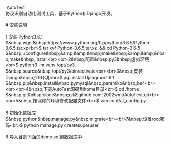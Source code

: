 &nbsp;AutoTest<br>协议识别自动化测试工具，基于Python和Django开发。<br><br>#&nbsp;安装说明<br><br>1&nbsp;安装&nbsp;Python3.6.1<br>$&nbsp;wget&nbsp;https://www.python.org/ftp/python/3.6.5/Python-3.6.5.tar.xz<br>$&nbsp;tar&nbsp;xvf&nbsp;Python-3.6.5.tar.xz&nbsp;&nbsp;&amp;&amp;&nbsp;cd&nbsp;Python-3.6.5<br>$&nbsp;./configure&nbsp;&amp;&amp;&nbsp;make&nbsp;&amp;&amp;&nbsp;make&nbsp;install<br><br>2&nbsp;配置&nbsp;py3&nbsp;虚拟环境<br>$&nbsp;python3&nbsp;-m&nbsp;venv&nbsp;/opt/py3<br>$&nbsp;source&nbsp;/opt/py3/bin/activate<br><br>3&nbsp;安装Django&nbsp;1.9环境<br>$&nbsp;pip&nbsp;install&nbsp;Django==1.9.1<br>$&nbsp;pip&nbsp;install&nbsp;pymysql&nbsp;paramiko&nbsp;bs4<br><br><br>4&nbsp;下载AutoTest源码到home目录<br>$&nbsp;cd&nbsp;/home<br>$&nbsp;git&nbsp;clone&nbsp;git@github.com:2002wmj/AutoTest.git<br><br>5&nbsp;按照你的环境修改配置文件<br>$&nbsp;vim&nbsp;conf/at_config.py<br><br>6&nbsp;初始化数据库<br>$&nbsp;python&nbsp;manage.py&nbsp;migrate<br><br>7&nbsp;设置root密码<br>$&nbsp;python&nbsp;manage.py&nbsp;createsuperuser<br><br>8&nbsp;导入目录下面的demo.sql到数据库中<br></span>
